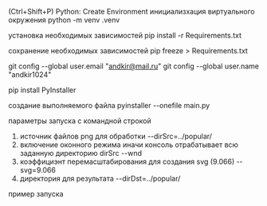  (Ctrl+Shift+P) Python: Create Environment
инициализхация виртуального окружения
python -m venv .venv

установка необходимых зависимостей
pip install -r Requirements.txt

сохранение необходимых зависимостей
pip freeze > Requirements.txt

git config --global user.email "andkir@mail.ru"
git config --global user.name "andkir1024"

pip install PyInstaller

создание выполняемого файла
pyinstaller --onefile main.py

параметры запуска с командной строкой
1. источник файлов png для обработки
--dirSrc=../popular/
2. включение оконного режима иначи консоль отрабатывает всю заданную директорию dirSrc
--wnd
3. коэффициэнт перемасштабирования для  создания svg (9.066)
--svg=9.066
4. директория для результата
--dirDst=../popular/

пример запуска
